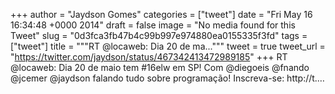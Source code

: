 
+++
author = "Jaydson Gomes"
categories = ["tweet"]
date = "Fri May 16 16:34:48 +0000 2014"
draft = false
image = "No media found for this Tweet"
slug = "0d3fca3fb47b4c99b997e974880ea0155335f3fd"
tags = ["tweet"]
title = """RT @locaweb: Dia 20 de ma..."""
tweet = true
tweet_url = "https://twitter.com/jaydson/status/467342413472989185"
+++
RT @locaweb: Dia 20 de maio tem #16elw em SP! Com @diegoeis @fnando @jcemer @jaydson falando tudo sobre programação! Inscreva-se: http://t.…
